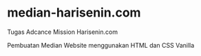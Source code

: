 ﻿# median-harisenin.com

Tugas Adcance Mission Harisenin.com

Pembuatan Median Website menggunakan HTML dan CSS Vanilla
